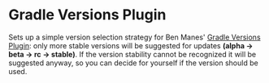 # Gradle Versions Plugin

Sets up a simple version selection strategy for Ben Manes' [Gradle Versions Plugin](https://github.com/ben-manes/gradle-versions-plugin): only more stable versions will be suggested for updates **(alpha -> beta -> rc -> stable)**. If the version stability cannot be recognized it will be suggested anyway, so you can decide for yourself if the version should be used.
